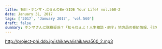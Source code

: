 ```yaml
---
title: 石川・ホンマ・ぶるんのBe-SIDE Your Life! vol.560-2
date: January 31, 2017
tags: ['2017', 'January 2017', 'vol.560']
draft: false
summary: ホンマさんに脱税疑惑？「知らねぇよ！人生相談・前半」地方局の番組情報、引き続きお待ちしてます！SAITO
---
```


http://project-phi.ddo.jp/ishikawa/ishikawa560_2.mp3